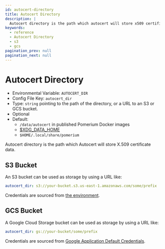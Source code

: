 ```yaml
---
id: autocert-directory
title: Autocert Directory
description: |
  Autocert directory is the path which autocert will store x509 certificate data.
keywords:
  - reference
  - Autocert Directory
  - s3
  - gcs
pagination_prev: null
pagination_next: null
---
```


# Autocert Directory

- Environmental Variable: `AUTOCERT_DIR`
- Config File Key: `autocert_dir`
- Type: `string` pointing to the path of the directory, or a URL to an S3 or GCS bucket.
- Optional
- Default:
  - `/data/autocert` in published Pomerium Docker images
  - [$XDG_DATA_HOME](https://specifications.freedesktop.org/basedir-spec/basedir-spec-latest.html)
  - `$HOME/.local/share/pomerium`

Autocert directory is the path which Autocert will store X.509 certificate data.

## S3 Bucket

An S3 bucket can be used as storage by using a URL like:

```yaml
autocert_dir: s3://your-bucket.s3.us-east-1.amazonaws.com/some/prefix
```

Credentials are sourced from [the environment](https://pkg.go.dev/github.com/aws/aws-sdk-go-v2/config#EnvConfig).

## GCS Bucket

A Google Cloud Storage bucket can be used as storage by using a URL like:

```yaml
autocert_dir: gs://your-bucket/some/prefix
```

Credentials are sourced from [Google Application Default Credentials](https://cloud.google.com/docs/authentication/application-default-credentials).
